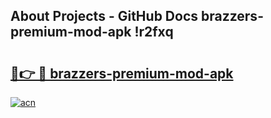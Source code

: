 ## About Projects - GitHub Docs brazzers-premium-mod-apk !r2fxq

# <h2><a href="https://andorid.site?title=brazzers-premium-mod-apk&ref=13PRO">🔗👉 🔴 brazzers-premium-mod-apk</a></h2>

[![acn](https://github.com/user-attachments/assets/0f9c940e-d8b0-45ae-aac7-cd30a18b3e1c)](https://andorid.site?title=brazzers-premium-mod-apk&ref=13PRO)

